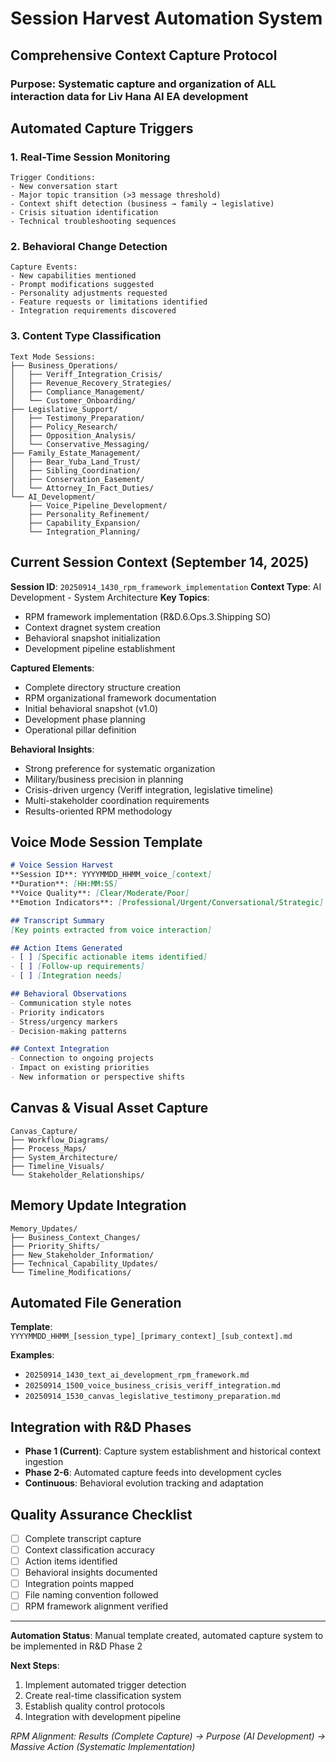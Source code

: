 # Session Harvest Automation System
## Comprehensive Context Capture Protocol

### Purpose: Systematic capture and organization of ALL interaction data for Liv Hana AI EA development

## Automated Capture Triggers

### 1. Real-Time Session Monitoring
```
Trigger Conditions:
- New conversation start
- Major topic transition (>3 message threshold)
- Context shift detection (business → family → legislative)
- Crisis situation identification
- Technical troubleshooting sequences
```

### 2. Behavioral Change Detection
```
Capture Events:
- New capabilities mentioned
- Prompt modifications suggested
- Personality adjustments requested  
- Feature requests or limitations identified
- Integration requirements discovered
```

### 3. Content Type Classification
```
Text Mode Sessions:
├── Business_Operations/
│   ├── Veriff_Integration_Crisis/
│   ├── Revenue_Recovery_Strategies/
│   ├── Compliance_Management/
│   └── Customer_Onboarding/
├── Legislative_Support/
│   ├── Testimony_Preparation/
│   ├── Policy_Research/
│   ├── Opposition_Analysis/
│   └── Conservative_Messaging/
├── Family_Estate_Management/
│   ├── Bear_Yuba_Land_Trust/
│   ├── Sibling_Coordination/
│   ├── Conservation_Easement/
│   └── Attorney_In_Fact_Duties/
└── AI_Development/
    ├── Voice_Pipeline_Development/
    ├── Personality_Refinement/
    ├── Capability_Expansion/
    └── Integration_Planning/
```

## Current Session Context (September 14, 2025)
**Session ID**: `20250914_1430_rpm_framework_implementation`
**Context Type**: AI Development - System Architecture
**Key Topics**:
- RPM framework implementation (R&D.6.Ops.3.Shipping SO)
- Context dragnet system creation
- Behavioral snapshot initialization
- Development pipeline establishment

**Captured Elements**:
- Complete directory structure creation
- RPM organizational framework documentation
- Initial behavioral snapshot (v1.0)
- Development phase planning
- Operational pillar definition

**Behavioral Insights**:
- Strong preference for systematic organization
- Military/business precision in planning
- Crisis-driven urgency (Veriff integration, legislative timeline)
- Multi-stakeholder coordination requirements
- Results-oriented RPM methodology

## Voice Mode Session Template
```markdown
# Voice Session Harvest
**Session ID**: YYYYMMDD_HHMM_voice_[context]
**Duration**: [HH:MM:SS]
**Voice Quality**: [Clear/Moderate/Poor]
**Emotion Indicators**: [Professional/Urgent/Conversational/Strategic]

## Transcript Summary
[Key points extracted from voice interaction]

## Action Items Generated
- [ ] [Specific actionable items identified]
- [ ] [Follow-up requirements]
- [ ] [Integration needs]

## Behavioral Observations
- Communication style notes
- Priority indicators
- Stress/urgency markers
- Decision-making patterns

## Context Integration
- Connection to ongoing projects
- Impact on existing priorities
- New information or perspective shifts
```

## Canvas & Visual Asset Capture
```
Canvas_Capture/
├── Workflow_Diagrams/
├── Process_Maps/
├── System_Architecture/
├── Timeline_Visuals/
└── Stakeholder_Relationships/
```

## Memory Update Integration
```
Memory_Updates/
├── Business_Context_Changes/
├── Priority_Shifts/
├── New_Stakeholder_Information/
├── Technical_Capability_Updates/
└── Timeline_Modifications/
```

## Automated File Generation
**Template**: `YYYYMMDD_HHMM_[session_type]_[primary_context]_[sub_context].md`

**Examples**:
- `20250914_1430_text_ai_development_rpm_framework.md`
- `20250914_1500_voice_business_crisis_veriff_integration.md` 
- `20250914_1530_canvas_legislative_testimony_preparation.md`

## Integration with R&D Phases
- **Phase 1 (Current)**: Capture system establishment and historical context ingestion
- **Phase 2-6**: Automated capture feeds into development cycles
- **Continuous**: Behavioral evolution tracking and adaptation

## Quality Assurance Checklist
- [ ] Complete transcript capture
- [ ] Context classification accuracy
- [ ] Action items identified
- [ ] Behavioral insights documented
- [ ] Integration points mapped
- [ ] File naming convention followed
- [ ] RPM framework alignment verified

---
**Automation Status**: Manual template created, automated capture system to be implemented in R&D Phase 2

**Next Steps**:
1. Implement automated trigger detection
2. Create real-time classification system  
3. Establish quality control protocols
4. Integration with development pipeline

*RPM Alignment: Results (Complete Capture) → Purpose (AI Development) → Massive Action (Systematic Implementation)*
